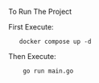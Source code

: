 To Run The Project

First Execute:

```shell
   docker compose up -d
```

Then Execute:

```shell
    go run main.go
```